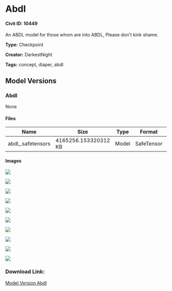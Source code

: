 # Abdl

#### Civit ID: 10449

<p>An ABDL model for those whom are into ABDL, Please don't kink shame. </p>

**Type:** Checkpoint

**Creator:** DarkestNight

**Tags:** concept, diaper, abdl

## Model Versions

### Abdl

None

#### Files

| Name | Size | Type | Format | Download Url | AutoV1 | AutoV2 | SHA256 | CRC32 | BLAKE3 |
| --- | --- | --- | --- | --- | --- | --- | --- | --- | --- |
| abdl_.safetensors | 4165256.153320312 KB | Model | SafeTensor | https://civitai.com/api/download/models/12414 | DE2F2560 | 3971BFA864 | 3971BFA864AE35A9D646EFD0AF31CD22E60B62B289F6297796EFAD909D999F0F | A5F274BA | 50B339F5ABE29C8061CB21BE4B7E5F7FBA9FAA5F0CEA3687C7FA88A6611B70F3 |

#### Images

<p><img src="https://image.civitai.com/xG1nkqKTMzGDvpLrqFT7WA/6ab2e35d-3c7f-4e7e-d146-85f05802c800/width=450/119568.jpeg" /></p>

<p><img src="https://image.civitai.com/xG1nkqKTMzGDvpLrqFT7WA/813ccbec-3a0e-4b7d-ab62-e5f96f02ff00/width=450/119566.jpeg" /></p>

<p><img src="https://image.civitai.com/xG1nkqKTMzGDvpLrqFT7WA/b7db14d9-c32a-4e7c-bfb7-de8c0931cf00/width=450/119562.jpeg" /></p>

<p><img src="https://image.civitai.com/xG1nkqKTMzGDvpLrqFT7WA/0889552c-65fe-44b4-f50d-2ff36510f200/width=450/140759.jpeg" /></p>

<p><img src="https://image.civitai.com/xG1nkqKTMzGDvpLrqFT7WA/cf3d735d-db99-41e9-7972-7af028145500/width=450/140758.jpeg" /></p>

<p><img src="https://image.civitai.com/xG1nkqKTMzGDvpLrqFT7WA/f81a02db-af11-41ed-95f3-3a3edf97d800/width=450/140757.jpeg" /></p>

<p><img src="https://image.civitai.com/xG1nkqKTMzGDvpLrqFT7WA/bfa984cb-6dcd-4da7-d4e8-d68edb6f8200/width=450/140756.jpeg" /></p>

<p><img src="https://image.civitai.com/xG1nkqKTMzGDvpLrqFT7WA/775af209-91c5-4f9e-cdfd-90ec332a0c00/width=450/140755.jpeg" /></p>

<p><img src="https://image.civitai.com/xG1nkqKTMzGDvpLrqFT7WA/db2ed625-9f83-4ec9-084e-cfede07ef500/width=450/140754.jpeg" /></p>

<p><img src="https://image.civitai.com/xG1nkqKTMzGDvpLrqFT7WA/ebfdbdc7-1635-43ae-f916-84fd01592a00/width=450/140753.jpeg" /></p>

### Download Link:

[Model Version Abdl](https://civitai.com/api/download/models/12414)

